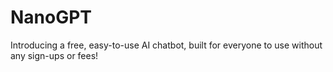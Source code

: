 # NanoGPT
Introducing a free, easy-to-use AI chatbot, built for everyone to use without any sign-ups or fees!
